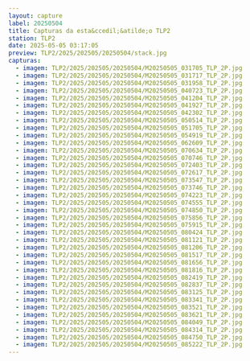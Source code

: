 ```yaml
---
layout: capture
label: 20250504
title: Capturas da esta&ccedil;&atilde;o TLP2
station: TLP2
date: 2025-05-05 03:17:05
preview: TLP2/2025/202505/20250504/stack.jpg
capturas:
  - imagem: TLP2/2025/202505/20250504/M20250505_031705_TLP_2P.jpg
  - imagem: TLP2/2025/202505/20250504/M20250505_031717_TLP_2P.jpg
  - imagem: TLP2/2025/202505/20250504/M20250505_031958_TLP_2P.jpg
  - imagem: TLP2/2025/202505/20250504/M20250505_040723_TLP_2P.jpg
  - imagem: TLP2/2025/202505/20250504/M20250505_041204_TLP_2P.jpg
  - imagem: TLP2/2025/202505/20250504/M20250505_041927_TLP_2P.jpg
  - imagem: TLP2/2025/202505/20250504/M20250505_042302_TLP_2P.jpg
  - imagem: TLP2/2025/202505/20250504/M20250505_050514_TLP_2P.jpg
  - imagem: TLP2/2025/202505/20250504/M20250505_051705_TLP_2P.jpg
  - imagem: TLP2/2025/202505/20250504/M20250505_054919_TLP_2P.jpg
  - imagem: TLP2/2025/202505/20250504/M20250505_062609_TLP_2P.jpg
  - imagem: TLP2/2025/202505/20250504/M20250505_070634_TLP_2P.jpg
  - imagem: TLP2/2025/202505/20250504/M20250505_070746_TLP_2P.jpg
  - imagem: TLP2/2025/202505/20250504/M20250505_072403_TLP_2P.jpg
  - imagem: TLP2/2025/202505/20250504/M20250505_072617_TLP_2P.jpg
  - imagem: TLP2/2025/202505/20250504/M20250505_073547_TLP_2P.jpg
  - imagem: TLP2/2025/202505/20250504/M20250505_073746_TLP_2P.jpg
  - imagem: TLP2/2025/202505/20250504/M20250505_074223_TLP_2P.jpg
  - imagem: TLP2/2025/202505/20250504/M20250505_074555_TLP_2P.jpg
  - imagem: TLP2/2025/202505/20250504/M20250505_074850_TLP_2P.jpg
  - imagem: TLP2/2025/202505/20250504/M20250505_075856_TLP_2P.jpg
  - imagem: TLP2/2025/202505/20250504/M20250505_075915_TLP_2P.jpg
  - imagem: TLP2/2025/202505/20250504/M20250505_080424_TLP_2P.jpg
  - imagem: TLP2/2025/202505/20250504/M20250505_081121_TLP_2P.jpg
  - imagem: TLP2/2025/202505/20250504/M20250505_081206_TLP_2P.jpg
  - imagem: TLP2/2025/202505/20250504/M20250505_081517_TLP_2P.jpg
  - imagem: TLP2/2025/202505/20250504/M20250505_081656_TLP_2P.jpg
  - imagem: TLP2/2025/202505/20250504/M20250505_081816_TLP_2P.jpg
  - imagem: TLP2/2025/202505/20250504/M20250505_082419_TLP_2P.jpg
  - imagem: TLP2/2025/202505/20250504/M20250505_082837_TLP_2P.jpg
  - imagem: TLP2/2025/202505/20250504/M20250505_083125_TLP_2P.jpg
  - imagem: TLP2/2025/202505/20250504/M20250505_083341_TLP_2P.jpg
  - imagem: TLP2/2025/202505/20250504/M20250505_083521_TLP_2P.jpg
  - imagem: TLP2/2025/202505/20250504/M20250505_083621_TLP_2P.jpg
  - imagem: TLP2/2025/202505/20250504/M20250505_084049_TLP_2P.jpg
  - imagem: TLP2/2025/202505/20250504/M20250505_084314_TLP_2P.jpg
  - imagem: TLP2/2025/202505/20250504/M20250505_084750_TLP_2P.jpg
  - imagem: TLP2/2025/202505/20250504/M20250505_085222_TLP_2P.jpg
---
```

